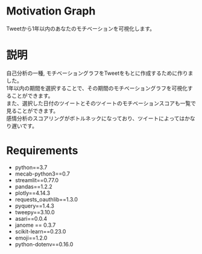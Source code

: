 # Motivation Graph
Tweetから1年以内のあなたのモチベーションを可視化します。

# 説明
自己分析の一種, モチベーショングラフをTweetをもとに作成するために作りました。  
1年以内の期間を選択することで、その期間のモチベーショングラフを可視化することができます。  
また、選択した日付のツイートとそのツイートのモチベーションスコアも一覧で見ることができます。  
感情分析のスコアリングがボトルネックになっており、ツイートによってはかなり遅いです。  

# Requirements
 - python==3.7
 - mecab-python3==0.7
 - streamlit==0.77.0
 - pandas==1.2.2
 - plotly==4.14.3
 - requests_oauthlib==1.3.0
 - pyquery==1.4.3
 - tweepy==3.10.0
 - asari==0.0.4
 - janome == 0.3.7
 - scikit-learn==0.23.0
 - emoji==1.2.0
 - python-dotenv==0.16.0